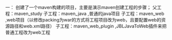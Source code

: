 一：
   创建了一个maven构建的项目，主要是演示maven创建工程的步骤；
   父工程：maven_study
        子工程：maven_java ,普通的java项目
        子工程：maven_web ,web项目（以修改packing为war的方式将工程项目改为web，且要配置web的资源路径和web.xml路径）
        子工程：maven_web_plugin ,JBLJavaToWeb插件来把普通工程改为web工程


